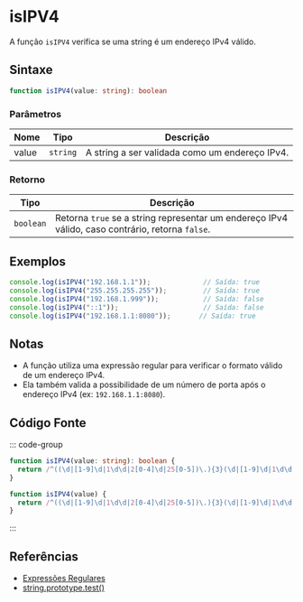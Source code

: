 # isIPV4

A função `isIPV4` verifica se uma string é um endereço IPv4 válido.

## Sintaxe

```typescript
function isIPV4(value: string): boolean
```

### Parâmetros

| Nome | Tipo     | Descrição                                |
|------|----------|------------------------------------------|
| value  | `string` | A string a ser validada como um endereço IPv4. |

### Retorno

| Tipo     | Descrição                                   |
|----------|---------------------------------------------|
| `boolean` | Retorna `true` se a string representar um endereço IPv4 válido, caso contrário, retorna `false`. |

## Exemplos

```typescript
console.log(isIPV4("192.168.1.1"));             // Saída: true
console.log(isIPV4("255.255.255.255"));         // Saída: true
console.log(isIPV4("192.168.1.999"));           // Saída: false
console.log(isIPV4("::1"));                     // Saída: false
console.log(isIPV4("192.168.1.1:8080"));       // Saída: true
```

## Notas

- A função utiliza uma expressão regular para verificar o formato válido de um endereço IPv4.
- Ela também valida a possibilidade de um número de porta após o endereço IPv4 (ex: `192.168.1.1:8080`).

## Código Fonte

::: code-group
```typescript
function isIPV4(value: string): boolean {
  return /^((\d|[1-9]\d|1\d\d|2[0-4]\d|25[0-5])\.){3}(\d|[1-9]\d|1\d\d|2[0-4]\d|25[0-5])(?::(?:[0-9]|[1-9][0-9]{1,3}|[1-5][0-9]{4}|6[0-4][0-9]{3}|65[0-4][0-9]{2}|655[0-2][0-9]|6553[0-5]))?$/.test(value);
}
```

```javascript
function isIPV4(value) {
  return /^((\d|[1-9]\d|1\d\d|2[0-4]\d|25[0-5])\.){3}(\d|[1-9]\d|1\d\d|2[0-4]\d|25[0-5])(?::(?:[0-9]|[1-9][0-9]{1,3}|[1-5][0-9]{4}|6[0-4][0-9]{3}|65[0-4][0-9]{2}|655[0-2][0-9]|6553[0-5]))?$/.test(value);
}
```
::: 

## Referências

- [Expressões Regulares](https://developer.mozilla.org/pt-BR/docs/Web/JavaScript/Guia/Express%C3%B5es_Regulares)
- [string.prototype.test()](https://developer.mozilla.org/pt-BR/docs/Web/JavaScript/Refer%C3%AAncia/Objetos/RegExp/test)